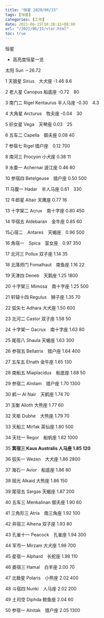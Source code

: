 ```yaml
---
title: "恒星 2020/06/15"
tags: [恒星]
categories: [工作]
date: 2021-06-15T10:38:11+08:00
url: "/2021/06/15/star.html"
toc: true
---
```

恒星

- 高亮度恒星一览

<!--more-->

太阳 Sun －26.72

1 天狼星 Sirius　大犬座 -1.46 8.6

2 老人星 Canopus 船底座 -0.72　80

3 南门二 Rigel Kentaurus 半人马座 -0.30　4.3

4 大角星 Arcturus　牧夫座 -0.04　30

5 织女星 Vega　天琴座 0.03　25

6 五车二 Capella　御夫座 0.08 40

7 参宿七 Rigel 猎户座　0.12 700

8 南河三 Procyon 小犬座 0.38 11

9 水委一 Achernar 波江座 0.46 80

10 参宿四 Betelgeuse　猎户座 0.50 500

11 马腹一 Hadar　半人马座 0.61　330

12 牛郎星 Altair 天鹰座 0.77 16

13 十字架二 Acrux　南十字座 0.80 450

14 毕宿五 Aldebaran　金牛座 0.85 60

15心宿二　Antares　天蝎座　0.96 500

16 角宿一　Spica　室女座　0.97 350

17 北河三 Pollux 双子座 1.14 35

18 北落师门 Fomalhaut　南鱼座 1.16 22

19 天津四 Deneb　天鹅座 1.25 1800

20 十字架三 Mimosa　南十字座 1.25 500

21 轩辕十四 Regulus　狮子座 1.35 70

22 弧矢七 Adhara 大犬座 1.50 600

23 北河二 Castor 双子座 1.58 50

24 十字架一 Gacrux　南十字座 1.63 80

25 尾宿八 Shaula 天蝎座 1.63 300

26 参宿五 Bellatrix　猎户座 1.64 400

27 五车五 Elnath 金牛座 1.65 130

28 南船五 Miaplacidus　船底座 1.68 50

29 参宿二 Alnilam　猎户座 1.70 1300

30 鹤一 Al Nair　天鹤座 1.74 70

31 玉衡 Alioth 大熊座 1.77 60

32 天枢 Dubhe　大熊座 1.79 70

33 天船三 Mirfak 英仙座 1.80 500

34 天社一 Regor　船帆座 1.82 1000

35 **箕宿三 Kaus Australis 人马座 1.85 120**

36 弧矢一 Wezen　大犬座 1.86 2800

37 海石一 Avior　船底座 1.86 80

38 摇光 Alkaid 大熊座 1.86 150

39 尾宿五 Sargas 天蝎座 1.87 200

40 五车三 Menkalinan 御夫座 1.90 60

41 三角形三 Atria　南三角座 1.92 100

42 井宿三 Alhena 双子座 1.93 80

43 孔雀十一 Peacock　孔雀座 1.94 300

44 军市一 Mirzam 大犬座 1.98 700

45 星宿一 Alphard　长蛇座 1.98 110

46 娄宿三 Hamal　白羊座 2.00 70

47 北极星 Polaris　小熊座 2.02 400

48 斗宿四 Nunki　人马座 2.02 200

49 土司空 Diphda 鲸鱼座 2.04 60

50 参宿一 Alnitak　猎户座 2.05 1300


